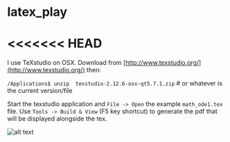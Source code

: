 # latex_play

<<<<<<< HEAD
=======
I use TeXstudio on OSX. Download from [http://www.texstudio.org/](http://www.texstudio.org/)
then:

`/Applications$ unzip  texstudio-2.12.6-osx-qt5.7.1.zip`  # or whatever is the current version/file

Start the texstudio application and `File -> Open` the example `math_ode1.tex` file. Use `Tools -> Build & View` (F5 key shortcut) to generate the pdf that will be displayed alongside the tex. 

![alt text](https://github.com/rheiland/raw/master/math_ode1.png "TeXstudio")
